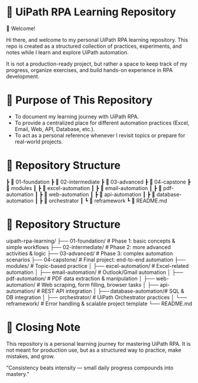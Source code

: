# 📘 UiPath RPA Learning Repository
👋 Welcome!

Hi there, and welcome to my personal UiPath RPA learning repository.
This repo is created as a structured collection of practices, experiments, and notes while I learn and explore UiPath automation.

It is not a production-ready project, but rather a space to keep track of my progress, organize exercises, and build hands-on experience in RPA development.


# 🎯 Purpose of This Repository
- To document my learning journey with UiPath RPA.
- To provide a centralized place for different automation practices (Excel, Email, Web, API, Database, etc.).
- To act as a personal reference whenever I revisit topics or prepare for real-world projects.


# 📂 Repository Structure
 ┣ 📁 01-foundation
 ┣ 📁 02-intermediate
 ┣ 📁 03-advanced
 ┣ 📁 04-capstone
 ┣ 📁 modules
 ┃ ┣ 📁 excel-automation
 ┃ ┣ 📁 email-automation
 ┃ ┣ 📁 pdf-automation
 ┃ ┣ 📁 web-automation
 ┃ ┣ 📁 api-automation
 ┃ ┣ 📁 database-automation
 ┃ ┣ 📁 orchestrator
 ┃ ┗ 📁 reframework
 ┗ 📄 README.md

 # 📂 Repository Structure

uipath-rpa-learning/
├── 01-foundation/          # Phase 1: basic concepts & simple workflows
├── 02-intermediate/        # Phase 2: more advanced activities & logic
├── 03-advanced/            # Phase 3: complex automation scenarios
├── 04-capstone/            # Final project: end-to-end automation
├── modules/                # Topic-based practice
│   ├── excel-automation/   # Excel-related automation
│   ├── email-automation/   # Outlook/Gmail automation
│   ├── pdf-automation/     # PDF data extraction & manipulation
│   ├── web-automation/     # Web scraping, form filling, browser tasks
│   ├── api-automation/     # REST API integration
│   ├── database-automation/# SQL & DB integration
│   ├── orchestrator/       # UiPath Orchestrator practices
│   └── reframework/        # Error handling & scalable project template
└── README.md


# 📌 Closing Note
This repository is a personal learning journey for mastering UiPath RPA.
It is not meant for production use, but as a structured way to practice, make mistakes, and grow.

“Consistency beats intensity — small daily progress compounds into mastery.”
